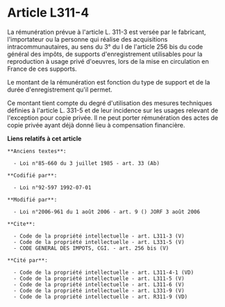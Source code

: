 # Article L311-4

La rémunération prévue à l'article L. 311-3 est versée par le fabricant, l'importateur ou la personne qui réalise des
acquisitions intracommunautaires, au sens du 3° du I de l'article 256 bis du code général des impôts, de supports
d'enregistrement utilisables pour la reproduction à usage privé d'oeuvres, lors de la mise en circulation en France de ces
supports. 

Le montant de la rémunération est fonction du type de support et de la durée d'enregistrement qu'il permet. 

Ce montant tient compte du degré d'utilisation des mesures techniques définies à l'article L. 331-5 et de leur incidence sur
les usages relevant de l'exception pour copie privée. Il ne peut porter rémunération des actes de copie privée ayant déjà
donné lieu à compensation financière.

**Liens relatifs à cet article**

	**Anciens textes**:

	  - Loi n°85-660 du 3 juillet 1985 - art. 33 (Ab)

	**Codifié par**:

	  - Loi n°92-597 1992-07-01

	**Modifié par**:

	  - Loi n°2006-961 du 1 août 2006 - art. 9 () JORF 3 août 2006

	**Cite**:

	  - Code de la propriété intellectuelle - art. L311-3 (V)
	  - Code de la propriété intellectuelle - art. L331-5 (V)
	  - CODE GENERAL DES IMPOTS, CGI. - art. 256 bis (V)

	**Cité par**:

	  - Code de la propriété intellectuelle - art. L311-4-1 (VD)
	  - Code de la propriété intellectuelle - art. L311-5 (V)
	  - Code de la propriété intellectuelle - art. L311-6 (V)
	  - Code de la propriété intellectuelle - art. L331-9 (V)
	  - Code de la propriété intellectuelle - art. R311-9 (VD)
